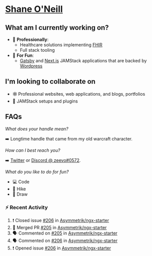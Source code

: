 # [Shane O'Neill](https://shaneoneill.io)

## What am I currently working on?

- 📁 **Professionally**:
  - Healthcare solutions implementing [FHIR](https://hl7.org/FHIR/)
  - Full stack tooling
- 🎉 **For Fun**:
  - [Gatsby](https://github.com/gatsbyjs/gatsby) and [Next.js](https://github.com/vercel/next.js) JAMStack applications that are backed by [Wordpress](https://github.com/wp-graphql/wp-graphql)

## I'm looking to collaborate on

- 🕸 Professional websites, web applications, and blogs, portfolios
- 🔧 JAMStack setups and plugins

## FAQs

_What does your handle mean?_

➡️ Longtime handle that came from my old warcraft character.

_How can I best reach you?_

➡️ [Twitter](https://twitter.com/zeevosec) or [Discord @ zeevo#0572](https://discord.com).

_What do you like to do for fun?_

- 💻 Code
- 🌲 Hike
- 🎨 Draw

### :zap: Recent Activity

<!--START_SECTION:activity-->

1. ❗️ Closed issue [#206](https://github.com/Asymmetrik/ngx-starter/issues/206) in [Asymmetrik/ngx-starter](https://github.com/Asymmetrik/ngx-starter)
2. 🎉 Merged PR [#205](https://github.com/Asymmetrik/ngx-starter/pull/205) in [Asymmetrik/ngx-starter](https://github.com/Asymmetrik/ngx-starter)
3. 🗣 Commented on [#205](https://github.com/Asymmetrik/ngx-starter/issues/205) in [Asymmetrik/ngx-starter](https://github.com/Asymmetrik/ngx-starter)
4. 🗣 Commented on [#206](https://github.com/Asymmetrik/ngx-starter/issues/206) in [Asymmetrik/ngx-starter](https://github.com/Asymmetrik/ngx-starter)
5. ❗️ Opened issue [#206](https://github.com/Asymmetrik/ngx-starter/issues/206) in [Asymmetrik/ngx-starter](https://github.com/Asymmetrik/ngx-starter)
<!--END_SECTION:activity-->
